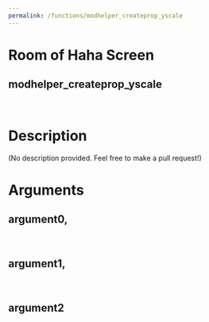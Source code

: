 ```yaml
---
permalink: /functions/modhelper_createprop_yscale
---
```

# Room of Haha Screen  
## modhelper_createprop_yscale  
&nbsp;  
# Description  
(No description provided. Feel free to make a pull request!) 
&nbsp;  
# Arguments
## argument0, 

&nbsp;  
## argument1, 

&nbsp;  
## argument2

&nbsp;  


